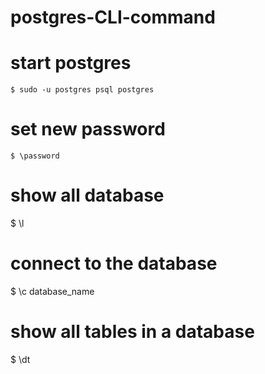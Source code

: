 # postgres-CLI-command

<h1> start postgres</h1>

```shell
$ sudo -u postgres psql postgres
```

<h1>  set new password</h1>

```
$ \password
```
<h1> show all database</h1>

$ \l
 
 <h1> connect to the database</h1>
 $ \c database_name
 
<h1> show all tables in a database</h1>
 $ \dt


